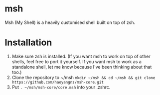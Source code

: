 # msh
Msh (My Shell) is a heavily customised shell built on top of zsh.

# Installation
1. Make sure zsh is installed. (If you want msh to work on top of other shells, feel free to port it yourself. If you want msh to work as a standalone shell, let me know because I've been thinking about that too.)
2. Clone the repository to ~/msh `mkdir ~/msh && cd ~/msh && git clone https://github.com/haoyangnz/msh-core.git`
3. Put `. ~/msh/msh-core/core.msh` into your .zshrc.
